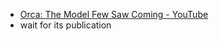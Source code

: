 - [Orca: The Model Few Saw Coming - YouTube](https://www.youtube.com/watch?v=Dt_UNg7Mchg&list=WL&index=1&t=133s)
- wait for its publication
